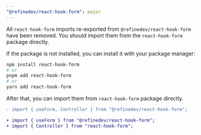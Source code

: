 ```yaml
---
"@refinedev/react-hook-form": major
---
```


All `react-hook-form` imports re-exported from `@refinedev/react-hook-form` have been removed. You should import them from the `react-hook-form` package directly.

If the package is not installed, you can install it with your package manager:

```bash
npm install react-hook-form
# or
pnpm add react-hook-form
# or
yarn add react-hook-form
```

After that, you can import them from `react-hook-form` package directly.

```diff
- import { useForm, Controller } from "@refinedev/react-hook-form";

+ import { useForm } from "@refinedev/react-hook-form";
+ import { Controller } from "react-hook-form";
```
